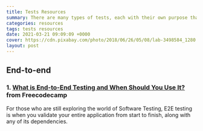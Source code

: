 ```yaml
---
title: Tests Resources
summary: There are many types of tests, each with their own purpose that cover specific aspects of the application. And so when you're testing your app, you should make sure that you have a good balance of various tests.
categories: resources
tags: tests resources
date: 2021-03-21 09:09:09 +0000
cover: https://cdn.pixabay.com/photo/2018/06/26/05/08/lab-3498584_1280.jpg
layout: post
---
```


## End-to-end

### 1. [What is End-to-End Testing and When Should You Use It?](https://www.freecodecamp.org/news/end-to-end-testing-tutorial/) from Freecodecamp

For those who are still exploring the world of Software Testing, E2E testing is when you validate your entire application from start to finish, along with any of its dependencies. 
